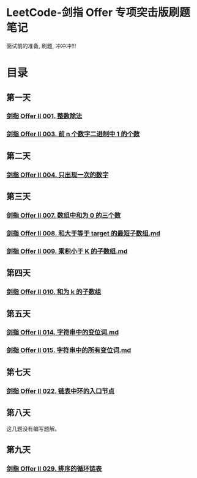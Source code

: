 # LeetCode-剑指 Offer 专项突击版刷题笔记
面试前的准备, 刷题, 冲冲冲!!!
# 目录
## 第一天

### [剑指 Offer II 001. 整数除法](https://github.com/chong-chonga/LeetCode-SwordPointOfferII/blob/master/src/main/java/com/hlx/leetcode/day1/%E5%89%91%E6%8C%87%20Offer%20II%20001.%20%E6%95%B4%E6%95%B0%E9%99%A4%E6%B3%95.md)

### [剑指 Offer II 003. 前 n 个数字二进制中 1 的个数](https://github.com/chong-chonga/LeetCode-SwordPointOfferII/blob/master/src/main/java/com/hlx/leetcode/day1/%E5%89%91%E6%8C%87%20Offer%20II%20003.%20%E5%89%8D%20n%20%E4%B8%AA%E6%95%B0%E5%AD%97%E4%BA%8C%E8%BF%9B%E5%88%B6%E4%B8%AD%201%20%E7%9A%84%E4%B8%AA%E6%95%B0.md)

## 第二天

### [剑指 Offer II 004. 只出现一次的数字](https://github.com/chong-chonga/LeetCode-SwordPointOfferII/blob/master/src/main/java/com/hlx/leetcode/day2/%E5%89%91%E6%8C%87%20Offer%20II%20004.%20%E5%8F%AA%E5%87%BA%E7%8E%B0%E4%B8%80%E6%AC%A1%E7%9A%84%E6%95%B0%E5%AD%97.md)

## 第三天

### [剑指 Offer II 007. 数组中和为 0 的三个数](https://github.com/chong-chonga/LeetCode-SwordPointOfferII/blob/master/src/main/java/com/hlx/leetcode/day3/%E5%89%91%E6%8C%87%20Offer%20II%20007.%20%E6%95%B0%E7%BB%84%E4%B8%AD%E5%92%8C%E4%B8%BA%200%20%E7%9A%84%E4%B8%89%E4%B8%AA%E6%95%B0.md)

### [剑指 Offer II 008. 和大于等于 target 的最短子数组.md](https://github.com/chong-chonga/LeetCode-SwordPointOfferII/blob/master/src/main/java/com/hlx/leetcode/day3/%E5%89%91%E6%8C%87%20Offer%20II%20008.%20%E5%92%8C%E5%A4%A7%E4%BA%8E%E7%AD%89%E4%BA%8E%20target%20%E7%9A%84%E6%9C%80%E7%9F%AD%E5%AD%90%E6%95%B0%E7%BB%84.md)

### [剑指 Offer II 009. 乘积小于 K 的子数组.md](https://github.com/chong-chonga/LeetCode-SwordPointOfferII/blob/master/src/main/java/com/hlx/leetcode/day3/%E5%89%91%E6%8C%87%20Offer%20II%20009.%20%E4%B9%98%E7%A7%AF%E5%B0%8F%E4%BA%8E%20K%20%E7%9A%84%E5%AD%90%E6%95%B0%E7%BB%84.md)

## 第四天

### [剑指 Offer II 010. 和为 k 的子数组](https://github.com/chong-chonga/LeetCode-SwordPointOfferII/blob/master/src/main/java/com/hlx/leetcode/day4/%E5%89%91%E6%8C%87%20Offer%20II%20010.%20%E5%92%8C%E4%B8%BA%20k%20%E7%9A%84%E5%AD%90%E6%95%B0%E7%BB%84.md)

## 第五天

### [剑指 Offer II 014. 字符串中的变位词.md](https://github.com/chong-chonga/LeetCode-SwordPointOfferII/blob/master/src/main/java/com/hlx/leetcode/day5/%E5%89%91%E6%8C%87%20Offer%20II%20014.%20%E5%AD%97%E7%AC%A6%E4%B8%B2%E4%B8%AD%E7%9A%84%E5%8F%98%E4%BD%8D%E8%AF%8D.md)

### [剑指 Offer II 015. 字符串中的所有变位词.md](https://github.com/chong-chonga/LeetCode-SwordPointOfferII/blob/master/src/main/java/com/hlx/leetcode/day5/%E5%89%91%E6%8C%87%20Offer%20II%20015.%20%E5%AD%97%E7%AC%A6%E4%B8%B2%E4%B8%AD%E7%9A%84%E6%89%80%E6%9C%89%E5%8F%98%E4%BD%8D%E8%AF%8D.md)

## 第七天

### [剑指 Offer II 022. 链表中环的入口节点](https://github.com/chong-chonga/LeetCode-SwordPointOfferII/blob/master/src/main/java/com/hlx/leetcode/day6/%E5%89%91%E6%8C%87%20Offer%20II%20017.%20%E5%90%AB%E6%9C%89%E6%89%80%E6%9C%89%E5%AD%97%E7%AC%A6%E7%9A%84%E6%9C%80%E7%9F%AD%E5%AD%97%E7%AC%A6%E4%B8%B2.md)



## 第八天

这几题没有编写题解。



## 第九天

### [剑指 Offer II 029. 排序的循环链表](https://github.com/chong-chonga/LeetCode-SwordPointOfferII/blob/master/src/main/java/com/hlx/leetcode/day9/%E5%89%91%E6%8C%87%20Offer%20II%20029.%20%E6%8E%92%E5%BA%8F%E7%9A%84%E5%BE%AA%E7%8E%AF%E9%93%BE%E8%A1%A8.md)

